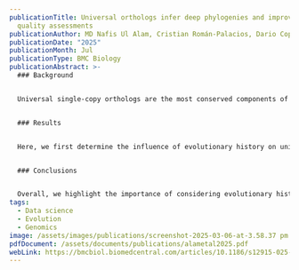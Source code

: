```yaml
---
publicationTitle: Universal orthologs infer deep phylogenies and improve genome
  quality assessments
publicationAuthor: MD Nafis Ul Alam, Cristian Román-Palacios, Dario Copetti, Rod A. Wing
publicationDate: "2025"
publicationMonth: Jul
publicationType: BMC Biology
publicationAbstract: >-
  ### Background


  Universal single-copy orthologs are the most conserved components of genomes. Although they are routinely used for studying evolutionary histories and assessing new assemblies, current methods do not incorporate information from available genomic data.


  ### Results


  Here, we first determine the influence of evolutionary history on universal gene content and find that across 11,098 genomes of plants, fungi, and animals comprising 2606 taxonomic groups, 215 groups significantly vary from their respective lineages in terms of BUSCO (Benchmarking Universal Single Copy Orthologs) completeness. Additionally, 169 groups display an elevated complement of duplicated orthologs, likely from ancestral whole genome duplication events. Secondly, we investigate the extent of taxonomic congruence in broad BUSCO-derived phylogenies. For 275 suitable families out of 543 tested, sites evolving at higher rates produce at most 23.84% more taxonomically concordant, and at least 46.15% less terminally variable phylogenies compared to lower-rate sites. We find that BUSCO concatenated and coalescent trees have comparable accuracy and conclude that higher rate sites from concatenated alignments produce the most congruent and least variable phylogenies. Finally, we show that undetected, yet pervasive BUSCO gene loss events lead to misrepresentations of assembly quality. To overcome this, we filter a Curated set of BUSCOs (CUSCOs) that provide up to 6.99% fewer false positives compared to the standard search and introduce novel methods for comparing assemblies using gene synteny.


  ### Conclusions


  Overall, we highlight the importance of considering evolutionary histories during assembly evaluations and release the phyca software toolkit that reconstructs consistent phylogenies and offers more precise assembly assessments.
tags:
  - Data science
  - Evolution
  - Genomics
image: /assets/images/publications/screenshot-2025-03-06-at-3.58.37 pm.png
pdfDocument: /assets/documents/publications/alametal2025.pdf
webLink: https://bmcbiol.biomedcentral.com/articles/10.1186/s12915-025-02328-2
---
```

